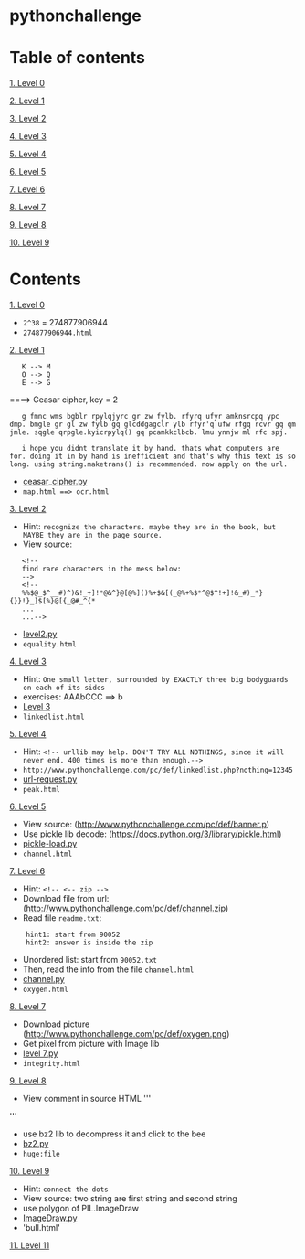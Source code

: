 # pythonchallenge

# Table of contents

[1. Level 0](#1)

[2. Level 1](#2)

[3. Level 2](#3)

[4. Level 3](#4)

[5. Level 4](#5)

[6. Level 5](#6)

[7. Level 6](#7)

[8. Level 7](#8)

[9. Level 8](#9)

[10. Level 9](#10)

# Contents

<a name="1"></a>
[1. Level 0](http://www.pythonchallenge.com/pc/def/0.html)

 - `2^38` = 274877906944
 - `274877906944.html`

<a name="2"></a>
[2. Level 1](http://www.pythonchallenge.com/pc/def/map.html)
 
 ```
 	K --> M
	O --> Q
 	E --> G
 ```
  ====> Ceasar cipher, key = 2
 ```
 	g fmnc wms bgblr rpylqjyrc gr zw fylb. rfyrq ufyr amknsrcpq ypc dmp. bmgle gr gl zw fylb gq glcddgagclr ylb rfyr'q ufw rfgq rcvr gq qm jmle. sqgle qrpgle.kyicrpylq() gq pcamkkclbcb. lmu ynnjw ml rfc spj.

  	i hope you didnt translate it by hand. thats what computers are for. doing it in by hand is inefficient and that's why this text is so long. using string.maketrans() is recommended. now apply on the url.
 ```
 - [ceasar_cipher.py](https://github.com/Kevin-KSIS/pythonchallenge/tree/master/Code/ceasar_cipher.py)
 - `map.html ==> ocr.html`

<a name="3"></a>
[3. Level 2](http://www.pythonchallenge.com/pc/def/ocr.html)

 - Hint: `recognize the characters. maybe they are in the book, but MAYBE they are in the page source.`
 - View source: 
 ```
 	<!--
	find rare characters in the mess below:
	-->
	<!--
	%%$@_$^__#)^)&!_+]!*@&^}@[@%]()%+$&[(_@%+%$*^@$^!+]!&_#)_*}{}}!}_]$[%}@[{_@#_^{*
	...
	...-->
 ```
 - [level2.py](https://github.com/Kevin-KSIS/pythonchallenge/tree/master/Code/level_2.py)
 - `equality.html`

<a name='4'></a>
[4. Level 3](http://www.pythonchallenge.com/pc/def/equality.html)

 - Hint: `One small letter, surrounded by EXACTLY three big bodyguards on each of its sides`
 - exercises: AAAbCCC ==> b
 - [Level 3](https://github.com/Kevin-KSIS/pythonchallenge/tree/master/Code/level_3.py)
 - `linkedlist.html`

<a name="5"></a>
[5. Level 4](http://www.pythonchallenge.com/pc/def/linkedlist.php)

 - Hint: `<!-- urllib may help. DON'T TRY ALL NOTHINGS, since it will never end. 400 times is more than enough.-->`
 - `http://www.pythonchallenge.com/pc/def/linkedlist.php?nothing=12345`
 - [url-request.py](https://github.com/Kevin-KSIS/pythonchallenge/tree/master/Code/url-request.py)
 - `peak.html`

<a name="6"></a>
[6. Level 5](http://www.pythonchallenge.com/pc/def/peak.html)

 - View source: (http://www.pythonchallenge.com/pc/def/banner.p)
 - Use pickle lib decode: (https://docs.python.org/3/library/pickle.html)
 - [pickle-load.py](https://github.com/Kevin-KSIS/pythonchallenge/tree/master/Code/pickle-load.py)
 - `channel.html`

<a name="7"></a>
[7. Level 6](http://www.pythonchallenge.com/pc/def/channel.html)

 - Hint: `<!-- <-- zip -->`
 - Download file from url: (http://www.pythonchallenge.com/pc/def/channel.zip)
 - Read file `readme.txt`: 
```	
	hint1: start from 90052
	hint2: answer is inside the zip
```
 - Unordered list: start from `90052.txt`
 - Then, read the info from the file `channel.html`
 - [channel.py](https://github.com/Kevin-KSIS/pythonchallenge/tree/master/Code/channel.py)
 - `oxygen.html`

<a name="8"></a>
[8. Level 7](http://www.pythonchallenge.com/pc/def/oxygen.html)

 - Download picture (http://www.pythonchallenge.com/pc/def/oxygen.png)
 - Get pixel from picture with Image lib
 - [level 7.py](https://github.com/Kevin-KSIS/pythonchallenge/tree/master/Code/level_7)
 - `integrity.html`

<a name='9'></a>
[9. Level 8](http://www.pythonchallenge.com/pc/def/integrity.html)

 - View comment in source HTML
 '''
<!--
un: 'BZh91AY&SYA\xaf\x82\r\x00\x00\x01\x01\x80\x02\xc0\x02\x00 \x00!\x9ah3M\x07<]\xc9\x14\xe1BA\x06\xbe\x084'
pw: 'BZh91AY&SY\x94$|\x0e\x00\x00\x00\x81\x00\x03$ \x00!\x9ah3M\x13<]\xc9\x14\xe1BBP\x91\xf08'
-->
'''
 - use bz2 lib to decompress it and click to the bee
 - [bz2.py](https://github.com/Kevin-KSIS/pythonchallenge/tree/master/Code/bz2.py)
 - `huge:file`

<a name='10'></a>
[10. Level 9](http://www.pythonchallenge.com/pc/return/good.html)

 - Hint: `connect the dots`
 - View source: two string are first string and second string
 - use polygon of PIL.ImageDraw
 - [ImageDraw.py](https://github.com/Kevin-KSIS/pythonchallenge/tree/master/Code/ImageDraw.py)
 - 'bull.html'

<a name='11'></a>
[11. Level 11](http://www.pythonchallenge.com/pc/return/bull.html)